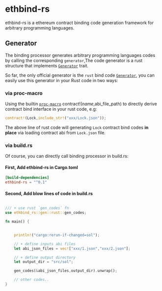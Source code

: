 # ethbind-rs

ethbind-rs is a ethereum contract binding code generation framework for arbitrary programming languages.

## Generator

The binding processor generates arbitrary programming languages codes by calling the corresponding `generator`,The code generator is a rust structure that implements [`Generator`](src/gen.rs) trait.

So far, the only official generator is the `rust` bind code [`Generator`](src/gen/rust.rs), you can easily use this generator in your Rust code in two ways:

### via proc-macro

Using the builtin [`proc-macro`](https://doc.rust-lang.org/reference/procedural-macros.html) contract!($name,$abi_file_path) to directly derive contract bind interface in your rust code, e.g:

```rust
contract!(Lock,include_str!("xxx/Lock.json"));
```

The above line of rust code will generating `Lock` contract bind codes **in place** via loading contract abi from `Lock.json` file.

### via build.rs

Of course, you can directly call binding processor in build.rs:

#### First, Add ethbind-rs in Cargo.toml

```toml
[build-dependencies]
ethbind-rs = "^0.1"
```

#### Second, Add blow lines of code in build.rs

```rust

/// + use rust `gen_codes` fn
use ethbind_rs::gen::rust::gen_codes;

fn main() {
    

    println!("cargo:rerun-if-changed=sol");

    // + define inputs abi files
    let abi_json_files = vec!["xxx/1.json","xxx/2.json"];

    // + define output directory
    let output_dir = "src/sol";

    gen_codes(&abi_json_files,output_dir).unwrap();

    // other codes..
}
```
